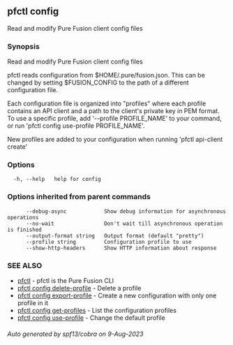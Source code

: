 ## pfctl config

Read and modify Pure Fusion client config files

### Synopsis

Read and modify Pure Fusion client config files

pfctl reads configuration from $HOME/.pure/fusion.json. This can be changed by
setting $FUSION_CONFIG to the path of a different configuration file.

Each configuration file is organized into "profiles" where each profile
contains an API client and a path to the client's private key in PEM format.
To use a specific profile, add '--profile PROFILE_NAME' to your command, or run
'pfctl config use-profile PROFILE_NAME'.

New profiles are added to your configuration when running 'pfctl api-client create'

### Options

```
  -h, --help   help for config
```

### Options inherited from parent commands

```
      --debug-async            Show debug information for asynchronous operations
      --no-wait                Don't wait till asynchronous operation is finished
      --output-format string   Output format (default "pretty")
      --profile string         Configuration profile to use
      --show-http-headers      Show HTTP information about response
```

### SEE ALSO

* [pfctl](pfctl.md)	 - pfctl is the Pure Fusion CLI
* [pfctl config delete-profile](pfctl_config_delete-profile.md)	 - Delete a profile
* [pfctl config export-profile](pfctl_config_export-profile.md)	 - Create a new configuration with only one profile in it
* [pfctl config get-profiles](pfctl_config_get-profiles.md)	 - List the configuration profiles
* [pfctl config use-profile](pfctl_config_use-profile.md)	 - Change the default profile

###### Auto generated by spf13/cobra on 9-Aug-2023
